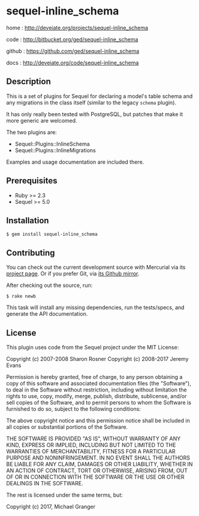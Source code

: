 # sequel-inline_schema

home
: http://deveiate.org/projects/sequel-inline_schema

code
: http://bitbucket.org/ged/sequel-inline_schema

github
: https://github.com/ged/sequel-inline_schema

docs
: http://deveiate.org/code/sequel-inline_schema


## Description

This is a set of plugins for Sequel for declaring a model's table schema and
any migrations in the class itself (similar to the legacy `schema` plugin).

It has only really been tested with PostgreSQL, but patches that make it more generic are welcomed.

The two plugins are:

* Sequel::Plugins::InlineSchema
* Sequel::Plugins::InlineMigrations

Examples and usage documentation are included there.


## Prerequisites

* Ruby >= 2.3
* Sequel >= 5.0


## Installation

    $ gem install sequel-inline_schema


## Contributing

You can check out the current development source with Mercurial via its
[project page][bitbucket]. Or if you prefer Git, via [its Github
mirror][github].

After checking out the source, run:

    $ rake newb

This task will install any missing dependencies, run the tests/specs,
and generate the API documentation.


## License

This plugin uses code from the Sequel project under the MIT License:

Copyright (c) 2007-2008 Sharon Rosner
Copyright (c) 2008-2017 Jeremy Evans

Permission is hereby granted, free of charge, to any person obtaining a copy
of this software and associated documentation files (the "Software"), to
deal in the Software without restriction, including without limitation the
rights to use, copy, modify, merge, publish, distribute, sublicense, and/or
sell copies of the Software, and to permit persons to whom the Software is
furnished to do so, subject to the following conditions:
  
The above copyright notice and this permission notice shall be included in
all copies or substantial portions of the Software.
   
THE SOFTWARE IS PROVIDED "AS IS", WITHOUT WARRANTY OF ANY KIND, EXPRESS OR
IMPLIED, INCLUDING BUT NOT LIMITED TO THE WARRANTIES OF MERCHANTABILITY,
FITNESS FOR A PARTICULAR PURPOSE AND NONINFRINGEMENT. IN NO EVENT SHALL
THE AUTHORS BE LIABLE FOR ANY CLAIM, DAMAGES OR OTHER LIABILITY, WHETHER 
IN AN ACTION OF CONTRACT, TORT OR OTHERWISE, ARISING FROM, OUT OF OR IN
CONNECTION WITH THE SOFTWARE OR THE USE OR OTHER DEALINGS IN THE SOFTWARE.

The rest is licensed under the same terms, but:

Copyright (c) 2017, Michael Granger



[bitbucket]: http://bitbucket.org/ged/sequel-inline_schema
[github]: https://github.com/ged/sequel-inline_schema

